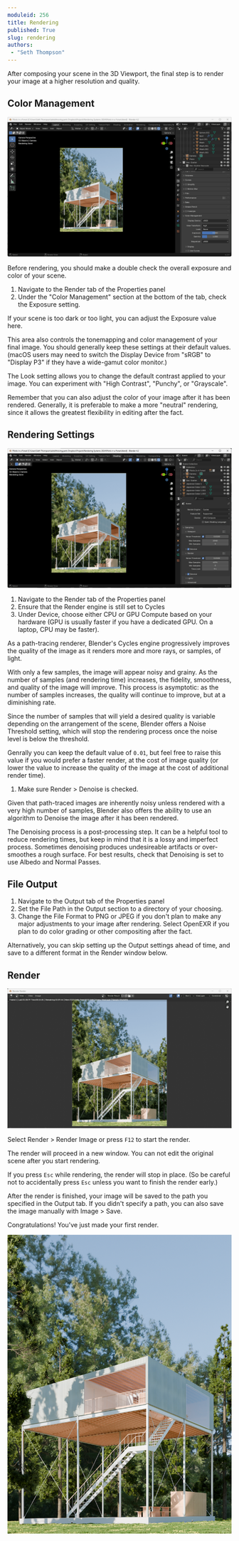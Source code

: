 ```yaml
---
moduleid: 256
title: Rendering
published: True
slug: rendering
authors:
 - "Seth Thompson"
---
```


After composing your scene in the 3D Viewport, the final step is to render your image at a higher resolution and quality.

## Color Management

![Color & Exposure](images/6-rendering/00-color-exposure.png)

Before rendering, you should make a double check the overall exposure and color of your scene.

1. Navigate to the Render tab of the Properties panel
1. Under the "Color Management" section at the bottom of the tab, check the Exposure setting.

If your scene is too dark or too light, you can adjust the Exposure value here.

This area also controls the tonemapping and color management of your final image. You should generally keep these settings at their default values. (macOS users may need to switch the Display Device from "sRGB" to "Display P3" if they have a wide-gamut color monitor.)

The Look setting allows you to change the default contrast applied to your image. You can experiment with "High Contrast", "Punchy", or "Grayscale".

Remember that you can also adjust the color of your image after it has been rendered. Generally, it is preferable to make a more "neutral" rendering, since it allows the greatest flexibility in editing after the fact.

## Rendering Settings

![Render Settings](images/6-rendering/01-render-settings.png)

1. Navigate to the Render tab of the Properties panel
1. Ensure that the Render engine is still set to Cycles
1. Under Device, choose either CPU or GPU Compute based on your hardware (GPU is usually faster if you have a dedicated GPU. On a laptop, CPU may be faster).

As a path-tracing renderer, Blender's Cycles engine progressively improves the quality of the image as it renders more and more rays, or samples, of light.

With only a few samples, the image will appear noisy and grainy. As the number of samples (and rendering time) increases, the fidelity, smoothness, and quality of the image will improve. This process is asymptotic: as the number of samples increases, the quality will continue to improve, but at a diminishing rate.

Since the number of samples that will yield a desired quality is variable depending on the arrangement of the scene, Blender offers a Noise Threshold setting, which will stop the rendering process once the noise level is below the threshold.

Genrally you can keep the default value of `0.01`, but feel free to raise this value if you would prefer a faster render, at the cost of image quality (or lower the value to increase the quality of the image at the cost of additional render time).

1. Make sure Render > Denoise is checked.

Given that path-traced images are inherently noisy unless rendered with a very high number of samples, Blender also offers the ability to use an algorithm to Denoise the image after it has been rendered.

The Denoising process is a post-processing step. It can be a helpful tool to reduce rendering times, but keep in mind that it is a lossy and imperfect process. Sometimes denoising produces undesireable artifacts or over-smoothes a rough surface. For best results, check that Denoising is set to use Albedo and Normal Passes.

## File Output

1. Navigate to the Output tab of the Properties panel
1. Set the File Path in the Output section to a directory of your choosing.
1. Change the File Format to PNG or JPEG if you don't plan to make any major adjustments to your image after rendering. Select OpenEXR if you plan to do color grading or other compositing after the fact.

Alternatively, you can skip setting up the Output settings ahead of time, and save to a different format in the Render window below.

## Render

![Render](images/6-rendering/10-render.png)

Select Render > Render Image or press `F12` to start the render.

The render will proceed in a new window. You can not edit the original scene after you start rendering.

If you press `Esc` while rendering, the render will stop in place. (So be careful not to accidentally press `Esc` unless you want to finish the render early.)

After the render is finished, your image will be saved to the path you specified in the Output tab. If you didn't specify a path, you can also save the image manually with Image > Save.

Congratulations! You've just made your first render.

![Final Render](images/6-rendering/render.png)